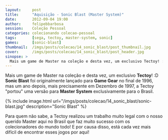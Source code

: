 ```yaml
---
layout:     post
title:      "Aquisição - Sonic Blast (Master System)"
date:       2012-09-04 19:00
author:     felipebbarbosa
session:    Coleção Pessoal
categories: colecionando colecao-pessoal
tags:       [sega, tectoy, master-system, sonic]
games:      [sonic-blast]
thumbnail:  /imgs/posts/colecao/14_sonic_blast/post_thumbnail.jpg
cover:      /imgs/posts/colecao/14_sonic_blast/post_header.jpg
sinopse: >
  Mais um game de Master na coleção e desta vez, um exclusivo Tectoy! :D Sonic Blast foi originalmente lançado para Game Gear no final de 1996, mas um ano depois, mais precisamente em Dezembro de 1997, a Tectoy "portou" uma versão para **Master System** exclusivamente para o Brasil.
---
```

Mais um game de Master na coleção e desta vez, um exclusivo **Tectoy**! :D **Sonic Blast** foi originalmente lançado para **Game Gear** no final de 1996, mas um ano depois, mais precisamente em Dezembro de 1997, a Tectoy "portou" uma versão para **Master System** exclusivamente para o Brasil.

{% include image.html url="/imgs/posts/colecao/14_sonic_blast/sonic-blast.jpg" description="Sonic Blast" %}

Para quem não sabe, a Tectoy realizou um trabalho muito legal com o nosso querido Master aqui no Brasil que faz muito sucesso com os colecionadores do mundo todo! E por causa disso, está cada vez mais difícil de encontrar esses jogos por aqui!  
